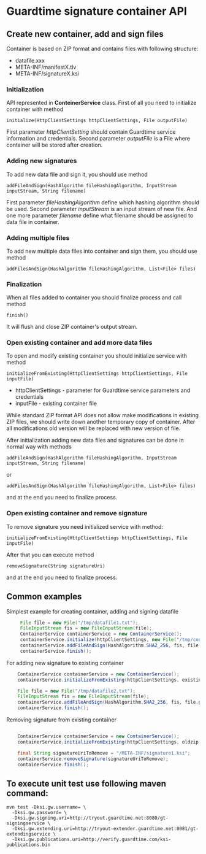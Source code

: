 Guardtime signature container API
=================================
Create new container, add and sign files
----------------------------------------

Container is based on ZIP format and contains files with following structure:

  * datafile.xxx
  * META-INF/manifestX.tlv
  * META-INF/signatureX.ksi


### Initialization

API represented in **ConteinerService** class. First of all you need to initialize container
with method
````
initialize(HttpClientSettings httpClientSettings, File outputFile)
````

First parameter _httpClientSetting_ should contain Guardtime service information and credentials.
Second parameter _outputFile_ is a File where container will be stored after creation.

### Adding new signatures

To add new data file and sign it, you should use method
````
addFileAndSign(HashAlgorithm fileHashingAlgorithm, InputStream inputStream, String filename)
````

First parameter _fileHashingAlgorithm_ define which hashing algorithm should be used.
Second parameter _inputStream_ is an input stream of new file. And one more parameter _filename_ define what filename should be
assigned to data file in container.

### Adding multiple files

To add new multiple data files into container and sign them, you should use method
````
addFilesAndSign(HashAlgorithm fileHashingAlgorithm, List<File> files)
````

### Finalization

When all files added to container you should finalize process and call method
````
finish()
````

It will flush and close ZIP container's output stream.

### Open existing container and add more data files

To open and modify existing container you should initialize service with method
````
initializeFromExisting(HttpClientSettings httpClientSettings, File inputFile)
````

* httpClientSettings - parameter for Guardtime service parameters and credentials
* inputFile - existing container file

While standard ZIP format API does not allow make modifications in existing ZIP files, we should write down another
temporary copy of container. After all modifications old version will be replaced with new version of file.

After initialization adding new data files and signatures can be done in normal way with methods
````
addFileAndSign(HashAlgorithm fileHashingAlgorithm, InputStream inputStream, String filename)
````
or
````
addFilesAndSign(HashAlgorithm fileHashingAlgorithm, List<File> files)
````
and at the end you need to finalize process.


### Open existing container and remove signature

To remove signature you need initialized service with method:
````
initializeFromExisting(HttpClientSettings httpClientSettings, File inputFile)
````

After that you can execute method
````
removeSignature(String signatureUri)
````

and at the end you need to finalize process.

Common examples
--------------

Simplest example for creating container, adding and signing datafile

```java
     File file = new File("/tmp/datafile1.txt");
     FileInputStream fis = new FileInputStream(file);
     ContainerService containerService = new ContainerService();
     containerService.initialize(httpClientSettings, new File("/tmp/container.zip"));
     containerService.addFileAndSign(HashAlgorithm.SHA2_256, fis, file.getName());
     containerService.finish();
```

For adding new signature to existing container

````java
    ContainerService containerService = new ContainerService();
    containerService.initializeFromExisting(httpClientSettings, existingContainer);

    File file = new File("/tmp/datafile2.txt");
    FileInputStream fis = new FileInputStream(file);
    containerService.addFileAndSign(HashAlgorithm.SHA2_256, fis, file.getName());
    containerService.finish();
````

Removing signature from existing container

````java

    ContainerService containerService = new ContainerService();
    containerService.initializeFromExisting(httpClientSettings, oldzip);

    final String signatureUriToRemove = "/META-INF/signature1.ksi";
    containerService.removeSignature(signatureUriToRemove);
    containerService.finish();
````

To execute unit test use following maven command:
-------------------------------------------------
```
mvn test -Dksi.gw.username= \
  -Dksi.gw.password= \
  -Dksi.gw.signing.uri=http://tryout.guardtime.net:8080/gt-signingservice \
  -Dksi.gw.extending.uri=http://tryout-extender.guardtime.net:8081/gt-extendingservice \
  -Dksi.gw.publications.uri=http://verify.guardtime.com/ksi-publications.bin
```
